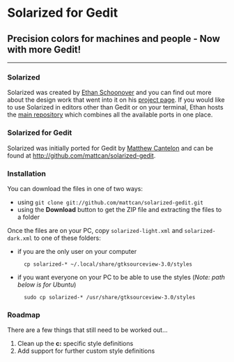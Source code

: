 # Solarized for Gedit

## Precision colors for machines and people - **Now with more Gedit!**

---

### Solarized

Solarized was created by [Ethan Schoonover][ES] and you can find out more
about the design work that went into it on his [project page][ES-solarized]. If
you would like to use Solarized in editors other than Gedit or on your terminal,
Ethan hosts the [main repository][SolarizedRepo] which combines all the available
ports in one place.

### Solarized for Gedit

Solarized was initially ported for Gedit by [Matthew Cantelon][MC] and can be
found at <http://github.com/mattcan/solarized-gedit>.

### Installation

You can download the files in one of two ways:

* using `git clone git://github.com/mattcan/solarized-gedit.git`
* using the **Download** button to get the ZIP file and extracting the files to
  a folder

Once the files are on your PC, copy `solarized-light.xml` and `solarized-dark.xml`
to one of these folders:

* if you are the only user on your computer

		cp solarized-* ~/.local/share/gtksourceview-3.0/styles

* if you want everyone on your PC to be able to use the styles (*Note: path
  below is for Ubuntu*)

		sudo cp solarized-* /usr/share/gtksourceview-3.0/styles
		
### Roadmap

There are a few things that still need to be worked out...

1. Clean up the **c:** specific style definitions
1. Add support for further custom style definitions
	
[ES]: http://ethanschoonover.com
[ES-Solarized]: http://ethanschoonover.com/solarized
[SolarizedRepo]: https://github.com/altercation/solarized
[MC]: http://matthewcantelon.ca
